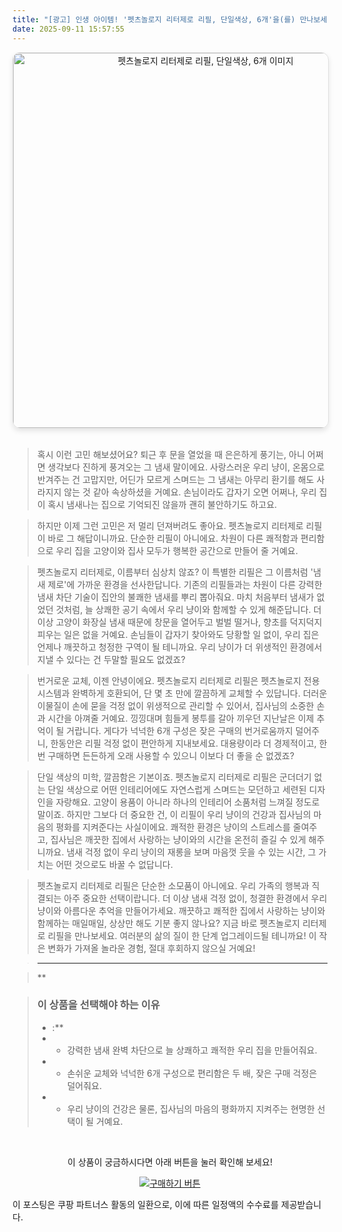 ```yaml
---
title: "[광고] 인생 아이템! '펫츠놀로지 리터제로 리필, 단일색상, 6개'을(를) 만나보세요."
date: 2025-09-11 15:57:55
---
```


<div align="center">
    <a href="https://link.coupang.com/re/AFFSDP?lptag=AF8916626&pageKey=9004008424&itemId=26386477203&vendorItemId=92385273702&traceid=V0-153-8104c2e79c780951&clickBeacon=0877ad10-8f28-11f0-96ad-c9e023a7dca4%7E3&requestid=20250912005735121188061653&token=31850C%7CMIXED" target="_blank">
        <img src="https://ads-partners.coupang.com/image1/eOqs0MpJIl0pECLwePidz5WaX7WteZUTiAzMZiEmXAhvud7Ija7-CsggKcQx3wFxWfCFFtLCuktLaw03dj-7EMVMCHaE0JUsG1CejSdJU7kp7l1aTAZwZXh2zj5RBEDbnL4BY3RyYbATavXY0EwC69QRD_PhEGbqf0M1vHa_rFDMbXfJfW3hZRQFbj8ai5zJOR5ujBMXUJlhYv_nu81hmzEp-Oe0pFGzfpfoFWqazNKPL5EszdwKa85j8jsWstxXsfSdiNyxMvCPud-sOfxvFrsSxKTVJJ5Id3cLoTYwpXJT2fzx74B8rBiK" alt="펫츠놀로지 리터제로 리필, 단일색상, 6개 이미지" width="600" style="max-width: 100%; height: auto; border-radius: 12px; border: 1px solid #e0e0e0; box-shadow: 0 4px 8px rgba(0,0,0,0.1);">
    </a>
</div>
<br>

> 혹시 이런 고민 해보셨어요? 퇴근 후 문을 열었을 때 은은하게 풍기는, 아니 어쩌면 생각보다 진하게 풍겨오는 그 냄새 말이에요. 사랑스러운 우리 냥이, 온몸으로 반겨주는 건 고맙지만, 어딘가 모르게 스며드는 그 냄새는 아무리 환기를 해도 사라지지 않는 것 같아 속상하셨을 거예요. 손님이라도 갑자기 오면 어쩌나, 우리 집이 혹시 냄새나는 집으로 기억되진 않을까 괜히 불안하기도 하고요.

> 하지만 이제 그런 고민은 저 멀리 던져버려도 좋아요. 펫츠놀로지 리터제로 리필이 바로 그 해답이니까요. 단순한 리필이 아니에요. 차원이 다른 쾌적함과 편리함으로 우리 집을 고양이와 집사 모두가 행복한 공간으로 만들어 줄 거예요.

> 펫츠놀로지 리터제로, 이름부터 심상치 않죠? 이 특별한 리필은 그 이름처럼 '냄새 제로'에 가까운 환경을 선사한답니다. 기존의 리필들과는 차원이 다른 강력한 냄새 차단 기술이 집안의 불쾌한 냄새를 뿌리 뽑아줘요. 마치 처음부터 냄새가 없었던 것처럼, 늘 상쾌한 공기 속에서 우리 냥이와 함께할 수 있게 해준답니다. 더 이상 고양이 화장실 냄새 때문에 창문을 열어두고 벌벌 떨거나, 향초를 덕지덕지 피우는 일은 없을 거예요. 손님들이 갑자기 찾아와도 당황할 일 없이, 우리 집은 언제나 깨끗하고 청정한 구역이 될 테니까요. 우리 냥이가 더 위생적인 환경에서 지낼 수 있다는 건 두말할 필요도 없겠죠?

> 번거로운 교체, 이젠 안녕이에요. 펫츠놀로지 리터제로 리필은 펫츠놀로지 전용 시스템과 완벽하게 호환되어, 단 몇 초 만에 깔끔하게 교체할 수 있답니다. 더러운 이물질이 손에 묻을 걱정 없이 위생적으로 관리할 수 있어서, 집사님의 소중한 손과 시간을 아껴줄 거예요. 낑낑대며 힘들게 봉투를 갈아 끼우던 지난날은 이제 추억이 될 거랍니다. 게다가 넉넉한 6개 구성은 잦은 구매의 번거로움까지 덜어주니, 한동안은 리필 걱정 없이 편안하게 지내보세요. 대용량이라 더 경제적이고, 한 번 구매하면 든든하게 오래 사용할 수 있으니 이보다 더 좋을 순 없겠죠?

> 단일 색상의 미학, 깔끔함은 기본이죠. 펫츠놀로지 리터제로 리필은 군더더기 없는 단일 색상으로 어떤 인테리어에도 자연스럽게 스며드는 모던하고 세련된 디자인을 자랑해요. 고양이 용품이 아니라 하나의 인테리어 소품처럼 느껴질 정도로 말이죠. 하지만 그보다 더 중요한 건, 이 리필이 우리 냥이의 건강과 집사님의 마음의 평화를 지켜준다는 사실이에요. 쾌적한 환경은 냥이의 스트레스를 줄여주고, 집사님은 깨끗한 집에서 사랑하는 냥이와의 시간을 온전히 즐길 수 있게 해주니까요. 냄새 걱정 없이 우리 냥이의 재롱을 보며 마음껏 웃을 수 있는 시간, 그 가치는 어떤 것으로도 바꿀 수 없답니다.

> 펫츠놀로지 리터제로 리필은 단순한 소모품이 아니에요. 우리 가족의 행복과 직결되는 아주 중요한 선택이랍니다. 더 이상 냄새 걱정 없이, 청결한 환경에서 우리 냥이와 아름다운 추억을 만들어가세요. 깨끗하고 쾌적한 집에서 사랑하는 냥이와 함께하는 매일매일, 상상만 해도 기분 좋지 않나요? 지금 바로 펫츠놀로지 리터제로 리필을 만나보세요. 여러분의 삶의 질이 한 단계 업그레이드될 테니까요! 이 작은 변화가 가져올 놀라운 경험, 절대 후회하지 않으실 거예요!

> ---

> **


> ### 이 상품을 선택해야 하는 이유
> - :**
> - *   강력한 냄새 완벽 차단으로 늘 상쾌하고 쾌적한 우리 집을 만들어줘요.
> - *   손쉬운 교체와 넉넉한 6개 구성으로 편리함은 두 배, 잦은 구매 걱정은 덜어줘요.
> - *   우리 냥이의 건강은 물론, 집사님의 마음의 평화까지 지켜주는 현명한 선택이 될 거예요.


<br>

<div align="center">
  <p>이 상품이 궁금하시다면 아래 버튼을 눌러 확인해 보세요!</p>
  <a href="https://link.coupang.com/re/AFFSDP?lptag=AF8916626&pageKey=9004008424&itemId=26386477203&vendorItemId=92385273702&traceid=V0-153-8104c2e79c780951&clickBeacon=0877ad10-8f28-11f0-96ad-c9e023a7dca4%7E3&requestid=20250912005735121188061653&token=31850C%7CMIXED" target="_blank">
    <img src="https://img.shields.io/badge/지금 바로 구매하기-FF5722?style=for-the-badge&logo=coupa&logoColor=white" alt="구매하기 버튼">
  </a>
</div>

이 포스팅은 쿠팡 파트너스 활동의 일환으로, 이에 따른 일정액의 수수료를 제공받습니다.
